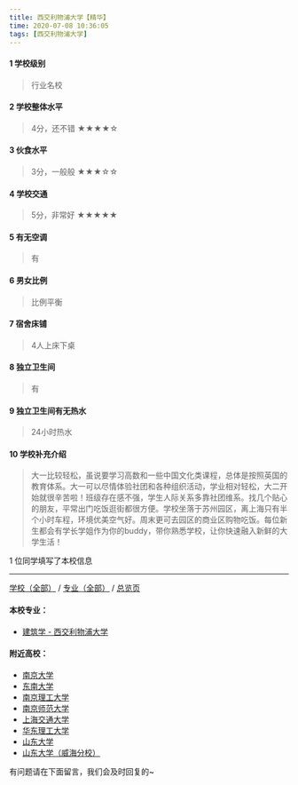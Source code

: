 ```yaml
---
title: 西交利物浦大学【精华】
time: 2020-07-08 10:36:05
tags: [西交利物浦大学]
---
```

#### 1 学校级别
> 行业名校


#### 2 学校整体水平
> 4分，还不错
★★★★☆


#### 3 伙食水平
>  3分，一般般
★★★☆☆

#### 4 学校交通
> 5分，非常好
★★★★★


#### 5 有无空调
> 有


#### 6 男女比例
> 比例平衡


#### 7 宿舍床铺
> 4人上床下桌
 

#### 8 独立卫生间
> 有


#### 9 独立卫生间有无热水
> 24小时热水

#### 10 学校补充介绍
> 大一比较轻松，虽说要学习高数和一些中国文化类课程，总体是按照英国的教育体系。大一可以尽情体验社团和各种组织活动，学业相对轻松，大二开始就很辛苦啦！班级存在感不强，学生人际关系多靠社团维系。找几个贴心的朋友，平常出门吃饭逛街都很方便。学校坐落于苏州园区，离上海只有半个小时车程，环境优美空气好。周末更可去园区的商业区购物吃饭。每位新生都会有学长学姐作为你的buddy，带你熟悉学校，让你快速融入新鲜的大学生活！




1 位同学填写了本校信息
***
[学校（全部）](http://www.jianshu.com/p/3efa6bcca419) / [专业（全部）](http://www.jianshu.com/p/2d4c6d3552c2) / [总览页](http://www.jianshu.com/p/445daeb4fa00)
#### 本校专业：
- [建筑学 - 西交利物浦大学](http://www.jianshu.com/p/d5e6f4b7f09d)

#### 附近高校：
- [南京大学](http://www.jianshu.com/p/aae6858811c9)
- [东南大学](https://www.jianshu.com/p/7c9765dde398)
- [南京理工大学](https://www.jianshu.com/p/78f8c5c12c94)
- [南京师范大学](http://www.jianshu.com/p/cc0a5c5c4b7e)
&nbsp; 
- [上海交通大学](http://www.jianshu.com/p/d68d2868c30c)
- [华东理工大学](http://www.jianshu.com/p/1f9c40544f83)
&nbsp; 
- [山东大学](http://www.jianshu.com/p/6daf597632a6) 
- [山东大学（威海分校）](https://www.jianshu.com/p/82e26b5bbaa0)

有问题请在下面留言，我们会及时回复的~
